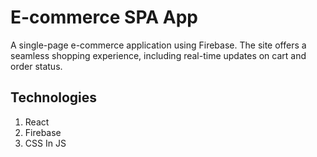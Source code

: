 # E-commerce SPA App
A single-page e-commerce application using Firebase. The site offers a seamless shopping experience, including real-time updates on cart and order status.

## Technologies
1. React
2. Firebase
3. CSS In JS